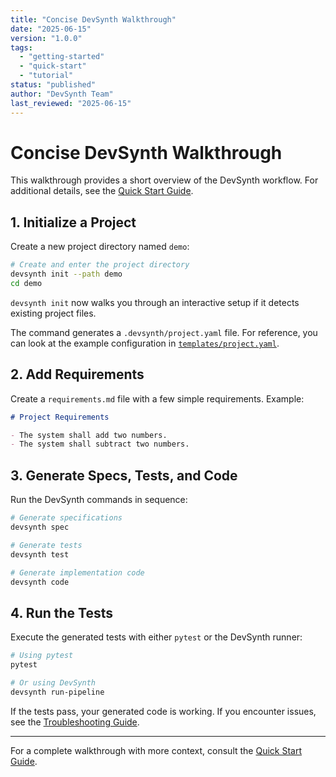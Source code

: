 ```yaml
---
title: "Concise DevSynth Walkthrough"
date: "2025-06-15"
version: "1.0.0"
tags:
  - "getting-started"
  - "quick-start"
  - "tutorial"
status: "published"
author: "DevSynth Team"
last_reviewed: "2025-06-15"
---
```


# Concise DevSynth Walkthrough

This walkthrough provides a short overview of the DevSynth workflow.
For additional details, see the [Quick Start Guide](quick_start_guide.md).

## 1. Initialize a Project

Create a new project directory named `demo`:

```bash
# Create and enter the project directory
devsynth init --path demo
cd demo
```
`devsynth init` now walks you through an interactive setup if it detects existing project files.

The command generates a `.devsynth/project.yaml` file. For reference, you can look at the example configuration in [`templates/project.yaml`](../../templates/project.yaml).

## 2. Add Requirements

Create a `requirements.md` file with a few simple requirements. Example:

```markdown
# Project Requirements

- The system shall add two numbers.
- The system shall subtract two numbers.
```

## 3. Generate Specs, Tests, and Code

Run the DevSynth commands in sequence:

```bash
# Generate specifications
devsynth spec

# Generate tests
devsynth test

# Generate implementation code
devsynth code
```

## 4. Run the Tests

Execute the generated tests with either `pytest` or the DevSynth runner:

```bash
# Using pytest
pytest

# Or using DevSynth
devsynth run-pipeline
```

If the tests pass, your generated code is working. If you encounter issues, see the [Troubleshooting Guide](troubleshooting.md).

---

For a complete walkthrough with more context, consult the [Quick Start Guide](quick_start_guide.md).
